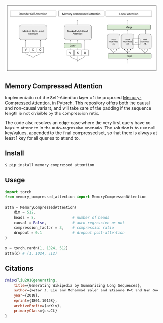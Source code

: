 <img src="./memory-compressed-attention.png" width="600px"></img>

## Memory Compressed Attention

Implementation of the Self-Attention layer of the proposed <a href="https://arxiv.org/abs/1801.10198">Memory-Compressed Attention</a>, in Pytorch. This repository offers both the causal and non-causal variant, and will take care of the padding if the sequence length is not divisible by the compression ratio.

The code also resolves an edge-case where the very first query have no keys to attend to in the auto-regressive scenario. The solution is to use null key/values, appended to the final compressed set, so that there is always at least 1 key for all queries to attend to.

## Install

```bash
$ pip install memory_compressed_attention
```

## Usage

```python
import torch
from memory_compressed_attention import MemoryCompressedAttention

attn = MemoryCompressedAttention(
    dim = 512,
    heads = 8,                 # number of heads
    causal = False,            # auto-regressive or not
    compression_factor = 3,    # compression ratio
    dropout = 0.1              # dropout post-attention
)

x = torch.randn(1, 1024, 512)
attn(x) # (1, 1024, 512)
```

## Citations

```bibtex
@misc{liu2018generating,
    title={Generating Wikipedia by Summarizing Long Sequences},
    author={Peter J. Liu and Mohammad Saleh and Etienne Pot and Ben Goodrich and Ryan Sepassi and Lukasz Kaiser and Noam Shazeer},
    year={2018},
    eprint={1801.10198},
    archivePrefix={arXiv},
    primaryClass={cs.CL}
}
```
